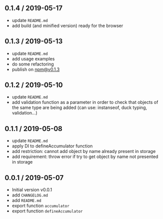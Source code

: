 ## 0.1.4 / 2019-05-17
- update `README.md`
- add build (and minified version) ready for the browser


## 0.1.3 / 2019-05-13
- update `README.md`
- add usage examples
- do some refactoring
- publish on npm@v0.1.3


## 0.1.2 / 2019-05-10
- update `README.md`
- add validation function as a parameter in order to check
  that objects of the same type are being added (can use: instanseof, duck typing, validation...)

## 0.1.1 / 2019-05-08
- update `README.md`
- apply DI to defineAccumulator function
- add restriction: cannot add object by name already present in storage
- add requirement: throw error if try to get object by name not presented in storage

## 0.0.1 / 2019-05-07
- Initial version v0.0.1
- add `CHANGELOG.md`
- add `README.md`
- export function `accumulator`
- export function `defineAccumulator`
